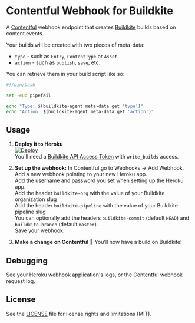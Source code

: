 # Contentful Webhook for Buildkite

A [Contentful](https://contentful.com/) webhook endpoint that creates [Buildkite](https://buildkite.com/) builds based on content events.

Your builds will be created with two pieces of meta-data:

* `type` - such as `Entry`, `ContentType` or `Asset`
* `action` - such as `publish`, `save`, etc.

You can retrieve them in your build script like so:

```bash
#!/bin/bash

set -euo pipefail

echo "Type: $(buildkite-agent meta-data get 'type')"
echo "Action: $(buildkite-agent meta-data get 'action')"
```

## Usage

1. **Deploy it to Heroku** <br>[![Deploy](https://www.herokucdn.com/deploy/button.svg)](https://heroku.com/deploy)<br>You'll need a [Buildkite API Access Token](https://buildkite.com/user/api-access-tokens) with `write_builds` access.

2. **Set up the webhook:** In Contentful go to Webhooks → Add Webhook.<br>Add a new webhook pointing to your new Heroku app.<br>Add the username and password you set when setting up the Heroku app.<br>Add the header `buildkite-org` with the value of your Buildkite organization slug<br>Add the header `buildkite-pipeline` with the value of your Buildkite pipeline slug<br>You can optionally add the headers `buildkite-commit` (default `HEAD`) and `buildkite-branch` (default `master`).<br>Save your webhook.

4. **Make a change on Contentful** :tada: You'll now have a build on Buildkite!

## Debugging

See your Heroku webhook application's logs, or the Contentful webhook request log.

## License

See the [LICENSE](LICENSE.md) file for license rights and limitations (MIT).
